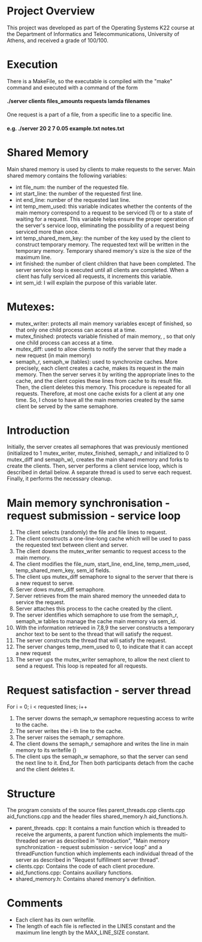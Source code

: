 # Project Overview 
This project was developed as part of the Operating Systems K22 course at the Department of Informatics and Telecommunications, University of Athens, and received a grade of 100/100.
# Execution
There is a MakeFile, so the executable is compiled with the "make" command and executed with a command of the form 
#### ./server clients files_amounts requests lamda filenames 
One request is a part of a file, from a specific line to a specific line. 
#### e.g. ./server 20 2 7 0.05 example.txt notes.txt

# Shared Memory
Main shared memory is used by clients to make requests to the server. Main shared memory contains the following variables: 
-	int file_num: the number of the requested file. 
-	int start_line: the number of the requested first line. 
-	int end_line: number of the requested last line. 
-	int temp_mem_used: this variable indicates whether the contents of the main memory correspond to a request to be serviced (1) or to a state of waiting for a request. This variable helps ensure the proper operation of the server's service loop, eliminating the possibility of a request being serviced more than once. 
-	int temp_shared_mem_key: the number of the key used by the client to construct temporary memory. The requested text will be written in the temporary memory.  Temporary shared memory's size is the size of the maximum line.
-	int finished: the number of client children that have been completed. The server service loop is executed until all clients are completed. When a client has fully serviced all requests, it increments this variable. 
-	int sem_id: I will explain the purpose of this variable later.


# Mutexes:
-	mutex_writer: protects all main memory variables except of finished, so that only one child process can access at a time.
-	mutex_finished: protects variable finished of main memory, , so that only one child process can access at a time.
-	mutex_diff: used to allow clients to notify the server that they made a new request (in main memory)
-	semaph_r, semaph_w (tables): used to synchronize caches. More precisely, each client creates a cache, makes its request in the main memory. Then the server serves it by writing the appropriate lines to the cache, and the client copies these lines from cache to its result file. Then, the client deletes this memory. This procedure is repeated for all requests. Therefore, at most one cache exists for a client at any one time.  So, I chose to have all the main memories created by the same client be served by the same semaphore.

    
# Introduction
Initially, the server creates all semaphores that was previously mentioned (initialized to 1 mutex_writer, mutex_finished, semaph_r and initialized to 0 mutex_diff and semaph_w), creates the main shared memory and forks to create the clients. Then, server performs a client service loop, which is described in detail below. A separate thread is used to serve each request. Finally, it performs the necessary cleanup.
 

# Main memory synchronisation - request submission - service loop
1.	The client selects (randomly) the file and file lines to request.
2.	The client constructs a one-line-long cache which will be used to pass the requested text between client and server.
3.	The client downs the mutex_writer semantic to request access to the main memory.
4.	The client modifies the file_num, start_line, end_line, temp_mem_used, temp_shared_mem_key, sem_id fields.
5.	The client ups mutex_diff semaphore to signal to the server that there is a new request to serve.
6.	Server dows mutex_diff semaphore.
7.	Server retrieves from the main shared memory the unneeded data to service the request.
8.	Server attaches this process to the cache created by the client.
9.	The server identifies which semaphore to use from the semaph_r, semaph_w tables to manage the cache main memory via sem_id.
10.	With the information retrieved in 7,8,9 the server constructs a temporary anchor text to be sent to the thread that will satisfy the request.
11.	The server constructs the thread that will satisfy the request.
12.	The server changes temp_mem_used to 0, to indicate that it can accept a new request
13.	The server ups the mutex_writer semaphore, to allow the next client to send a request.
This loop is repeated for all requests.


# Request satisfaction - server thread
For i = 0; i < requested lines; i++
1.	The server downs the semaph_w semaphore requesting access to write to the cache.
2.	The server writes the i-th line to the cache.
3.	The server raises the semaph_r semaphore.
4.	The client downs the semaph_r semaphore and writes the line in main memory to its writefile ()
5.	The client ups the semaph_w semaphore, so that the server can send the next line to it.
End_for 
Then both participants detach from the cache and the client deletes it.

# Structure
The program consists of the source files parent_threads.cpp clients.cpp aid_functions.cpp and the header files shared_memory.h aid_functions.h. 
-	parent_threads. cpp: It contains a main function which is threaded to receive the arguments, a parent function which implements the multi-threaded server as described in "Introduction", "Main memory synchronization - request submission - service loop" and a threadFunction function which implements each individual thread of the server as described in "Request fulfillment server thread".
-	clients.cpp: Contains the code of each client procedure.
-	aid_functions.cpp: Contains auxiliary functions.
-	shared_memory.h: Contains shared memory's definition.


# Comments
-	Each client has its own writefile.
-	The length of each file is reflected in the LINES constant and the maximum line length by the MAX_LINE_SIZE constant.

